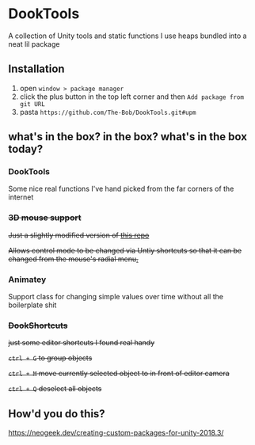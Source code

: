 # DookTools
A collection of Unity tools and static functions I use heaps bundled into a neat lil package

## Installation
1. open `window > package manager`
2. click the plus button in the top left corner and then `Add package from git URL`
3. pasta `https://github.com/The-Bob/DookTools.git#upm`

## what's in the box? in the box? what's in the box today?
### DookTools
Some nice real functions I've hand picked from the far corners of the internet

<s>
  
### 3D mouse support

Just a slightly modified version of [this repo ](https://github.com/PatHightree/SpaceNavigator)

Allows control mode to be changed via Untiy shortcuts so that it can be changed from the mouse's radial menu[.](https://i.imgur.com/a1HeSm4.png)
</s>

### Animatey
Support class for changing simple values over time without all the boilerplate shit

<s>
  
### DookShortcuts

just some editor shortcuts I found real handy

`ctrl + G` to group objects

`ctrl + M` move currently selected object to in front of editor camera

`ctrl + Q` deselect all objects
</s>

## How'd you do this?
https://neogeek.dev/creating-custom-packages-for-unity-2018.3/

